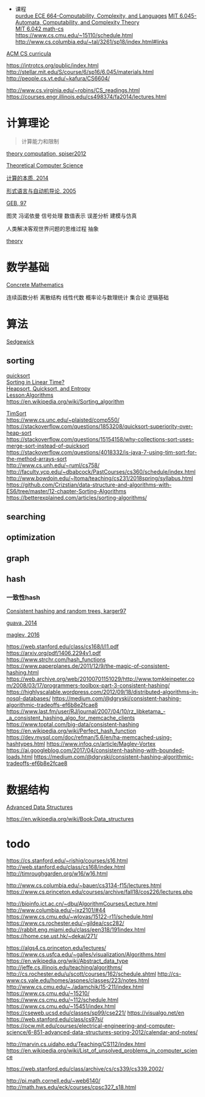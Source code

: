 
- 课程  
[purdue ECE 664-Computability, Complexity, and Languages](https://engineering.purdue.edu/kak/ComputabilityComplexityLanguages/)
[MIT 6.045-Automata, Computability, and Complexity Theory](http://people.csail.mit.edu/rrw/6.045-2019/)  
[MIT 6.042 math-cs](https://courses.csail.mit.edu/6.042)  
https://www.cs.cmu.edu/~15110/schedule.html  
http://www.cs.columbia.edu/~tal/3261/sp18/index.html#links  


[ACM CS curricula](https://www.acm.org/education/curricula-recommendations)

https://introtcs.org/public/index.html  
http://stellar.mit.edu/S/course/6/sp16/6.045/materials.html  
http://people.cs.vt.edu/~kafura/CS6604/  


http://www.cs.virginia.edu/~robins/CS_readings.html  
https://courses.engr.illinois.edu/cs498374/fa2014/lectures.html  

# 计算理论

> 计算能力和限制

[theory computation, spiser2012](https://www.amazon.com/Introduction-Theory-Computation-Michael-Sipser/dp/113318779X)

[Theoretical Computer Science](https://introtcs.org/public/index.html)

[计算的本质, 2014](https://book.douban.com/subject/26148763/)

[形式语言与自动机导论, 2005](https://book.douban.com/subject/1435126/)

[GEB, 97](https://book.douban.com/subject/1291204/)


图灵
冯诺依曼
信号处理
数值表示
误差分析
建模与仿真

人类解决客观世界问题的思维过程
抽象


[theory](https://en.wikipedia.org/wiki/Computational_complexity_theory)



# 数学基础

[Concrete Mathematics](https://book.douban.com/subject/21323941/) 


连续函数分析
离散结构
线性代数
概率论与数理统计
集合论
逻辑基础


# 算法

[Sedgewick](https://www.cs.princeton.edu/~rs/)


## sorting 
[quicksort](https://www.cs.ox.ac.uk/files/6226/H2006%20-%20Historic%20Quicksort.pdf)  
[Sorting in Linear Time?](https://www.cs.unc.edu/~plaisted/comp550/linear%20time%20sorting.pdf)  
[Heapsort, Quicksort, and Entropy](http://thomaslau.xyz/images/Heapsort_Quicksort_and_Entropy.pdf)  
[Lesson:Algorithms](https://docs.oracle.com/javase/tutorial/collections/algorithms/index.html)  
https://en.wikipedia.org/wiki/Sorting_algorithm  

[TimSort](https://svn.python.org/projects/python/trunk/Objects/listsort.txt)  
https://www.cs.unc.edu/~plaisted/comp550/  
https://stackoverflow.com/questions/1853208/quicksort-superiority-over-heap-sort  
https://stackoverflow.com/questions/15154158/why-collections-sort-uses-merge-sort-instead-of-quicksort  
https://stackoverflow.com/questions/4018332/is-java-7-using-tim-sort-for-the-method-arrays-sort  
http://www.cs.unh.edu/~ruml/cs758/  
http://faculty.ycp.edu/~dbabcock/PastCourses/cs360/schedule/index.html  
http://www.bowdoin.edu/~ltoma/teaching/cs231/2018spring/syllabus.html  
https://github.com/Crizstian/data-structure-and-algorithms-with-ES6/tree/master/12-chapter-Sorting-Algorithms  
https://betterexplained.com/articles/sorting-algorithms/  

## searching

## optimization

## graph

## hash

### 一致性hash
[Consistent hashing and random trees, karger97](https://www.aminer.cn/pub/53e99a4eb7602d97022b385c/consistent-hashing-and-random-trees-distributed-caching-protocols-for-relieving-hot-spots)  

[guava, 2014](https://arxiv.org/pdf/1406.2294v1.pdf)  

[maglev, 2016](http://static.googleusercontent.com/media/research.google.com/zh-TW//pubs/archive/44824.pdf)  



https://web.stanford.edu/class/cs168/l/l1.pdf
https://arxiv.org/pdf/1406.2294v1.pdf
https://www.strchr.com/hash_functions
https://www.paperplanes.de/2011/12/9/the-magic-of-consistent-hashing.html
https://web.archive.org/web/20100701151029/http://www.tomkleinpeter.com/2008/03/17/programmers-toolbox-part-3-consistent-hashing/
https://highlyscalable.wordpress.com/2012/09/18/distributed-algorithms-in-nosql-databases/
https://medium.com/@dgryski/consistent-hashing-algorithmic-tradeoffs-ef6b8e2fcae8
https://www.last.fm/user/RJ/journal/2007/04/10/rz_libketama_-_a_consistent_hashing_algo_for_memcache_clients
https://www.toptal.com/big-data/consistent-hashing
https://en.wikipedia.org/wiki/Perfect_hash_function
https://dev.mysql.com/doc/refman/5.6/en/ha-memcached-using-hashtypes.html
https://www.infoq.cn/article/Maglev-Vortex
https://ai.googleblog.com/2017/04/consistent-hashing-with-bounded-loads.html
https://medium.com/@dgryski/consistent-hashing-algorithmic-tradeoffs-ef6b8e2fcae8

# 数据结构
[Advanced Data Structures ](http://courses.csail.mit.edu/6.851/fall17/)

https://en.wikipedia.org/wiki/Book:Data_structures



# todo
https://cs.stanford.edu/~rishig/courses/s16.html
http://web.stanford.edu/class/cs168/index.html
http://timroughgarden.org/w16/w16.html

http://www.cs.columbia.edu/~bauer/cs3134-f15/lectures.html
https://www.cs.princeton.edu/courses/archive/fall18/cos226/lectures.php

http://bioinfo.ict.ac.cn/~dbu/AlgorithmCourses/Lecture.html
http://www.columbia.edu/~jxz2101/#44
https://www.cs.cmu.edu/~wlovas/15122-r11/schedule.html
https://www.cs.rochester.edu/~gildea/csc282/
http://rabbit.eng.miami.edu/class/een318/191index.html
https://home.cse.ust.hk/~dekai/271/

https://algs4.cs.princeton.edu/lectures/
https://www.cs.usfca.edu/~galles/visualization/Algorithms.html
https://en.wikipedia.org/wiki/Abstract_data_type
http://jeffe.cs.illinois.edu/teaching/algorithms/
http://cs.rochester.edu/u/scott/courses/162/schedule.shtml
http://cs-www.cs.yale.edu/homes/aspnes/classes/223/notes.html
http://www.cs.cmu.edu/~./adamchik/15-211/index.html
https://www.cs.cmu.edu/~15210/
https://www.cs.cmu.edu/~112/schedule.html
https://www.cs.cmu.edu/~15451/index.html
https://cseweb.ucsd.edu/classes/sp99/cse221/
https://visualgo.net/en
https://web.stanford.edu/class/cs97si/
https://ocw.mit.edu/courses/electrical-engineering-and-computer-science/6-851-advanced-data-structures-spring-2012/calendar-and-notes/

http://marvin.cs.uidaho.edu/Teaching/CS112/index.html
https://en.wikipedia.org/wiki/List_of_unsolved_problems_in_computer_science

https://web.stanford.edu/class/archive/cs/cs339/cs339.2002/

http://pi.math.cornell.edu/~web6140/  
http://math.hws.edu/eck/courses/cpsc327_s18.html  

